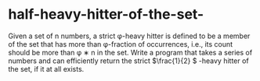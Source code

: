 # half-heavy-hitter-of-the-set-
Given a set of n numbers, a strict φ-heavy hitter is defined to be a member of the set that has more than φ-fraction of occurrences, i.e., its count should be more than φ ∗ n in the set. Write a program that takes a series of numbers and can efficiently return the strict $\frac{1}{2} $ -heavy hitter of the set, if it at all exists.
